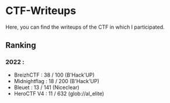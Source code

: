 # CTF-Writeups

Here, you can find the writeups of the CTF in which I participated.

## Ranking

### 2022 :

- BreizhCTF : 38 / 100 (B'Hack'UP)
- Midnightflag : 18 / 200 (B'Hack'UP)
- Bleuet : 13 / 141 (Niceclear)
- HeroCTF V4 : 11 / 632 (glob://al_elite)
